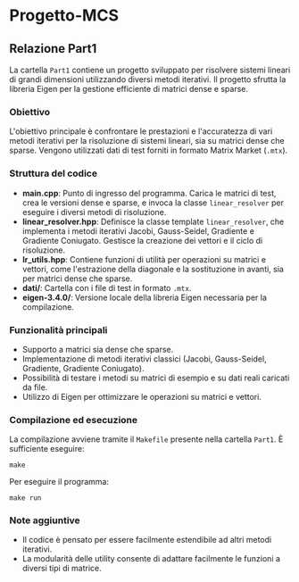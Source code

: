 # Progetto-MCS

## Relazione Part1

La cartella `Part1` contiene un progetto sviluppato per risolvere sistemi lineari di grandi dimensioni utilizzando diversi metodi iterativi. Il progetto sfrutta la libreria Eigen per la gestione efficiente di matrici dense e sparse.

### Obiettivo
L'obiettivo principale è confrontare le prestazioni e l'accuratezza di vari metodi iterativi per la risoluzione di sistemi lineari, sia su matrici dense che sparse. Vengono utilizzati dati di test forniti in formato Matrix Market (`.mtx`).

### Struttura del codice
- **main.cpp**: Punto di ingresso del programma. Carica le matrici di test, crea le versioni dense e sparse, e invoca la classe `linear_resolver` per eseguire i diversi metodi di risoluzione.
- **linear_resolver.hpp**: Definisce la classe template `linear_resolver`, che implementa i metodi iterativi Jacobi, Gauss-Seidel, Gradiente e Gradiente Coniugato. Gestisce la creazione dei vettori e il ciclo di risoluzione.
- **lr_utils.hpp**: Contiene funzioni di utilità per operazioni su matrici e vettori, come l'estrazione della diagonale e la sostituzione in avanti, sia per matrici dense che sparse.
- **dati/**: Cartella con i file di test in formato `.mtx`.
- **eigen-3.4.0/**: Versione locale della libreria Eigen necessaria per la compilazione.

### Funzionalità principali
- Supporto a matrici sia dense che sparse.
- Implementazione di metodi iterativi classici (Jacobi, Gauss-Seidel, Gradiente, Gradiente Coniugato).
- Possibilità di testare i metodi su matrici di esempio e su dati reali caricati da file.
- Utilizzo di Eigen per ottimizzare le operazioni su matrici e vettori.

### Compilazione ed esecuzione
La compilazione avviene tramite il `Makefile` presente nella cartella `Part1`. È sufficiente eseguire:

```
make
```

Per eseguire il programma:

```
make run
```

### Note aggiuntive
- Il codice è pensato per essere facilmente estendibile ad altri metodi iterativi.
- La modularità delle utility consente di adattare facilmente le funzioni a diversi tipi di matrice.